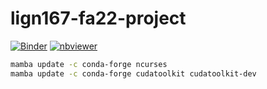 # lign167-fa22-project
[![Binder](https://mybinder.org/badge_logo.svg)](https://mybinder.org/v2/gh/lign167-fa22-team-franklin/final-project.git/HEAD)
[![nbviewer](https://raw.githubusercontent.com/jupyter/design/master/logos/Badges/nbviewer_badge.svg)](https://nbviewer.org/github/lign167-fa22-team-franklin/final-project) 

```sh
mamba update -c conda-forge ncurses
mamba update -c conda-forge cudatoolkit cudatoolkit-dev
```


